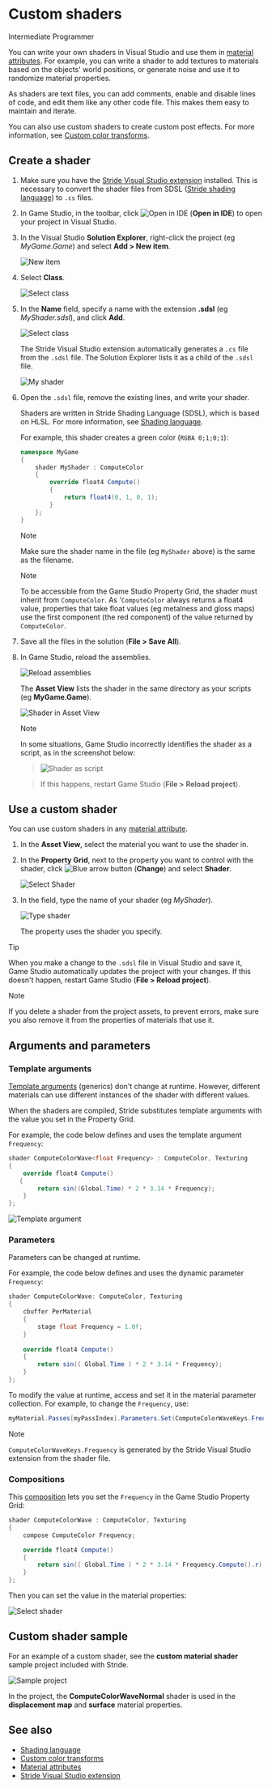 # Custom shaders

<span class="badge text-bg-primary">Intermediate</span>
<span class="badge text-bg-success">Programmer</span>

You can write your own shaders in Visual Studio and use them in [material attributes](../materials/material-attributes.md). For example, you can write a shader to add textures to materials based on the objects' world positions, or generate noise and use it to randomize material properties.

As shaders are text files, you can add comments, enable and disable lines of code, and edit them like any other code file. This makes them easy to maintain and iterate.

You can also use custom shaders to create custom post effects. For more information, see [Custom color transforms](../post-effects/color-transforms/custom-color-transforms.md).

## Create a shader

1. Make sure you have the [Stride Visual Studio extension](../../get-started/visual-studio-extension.md) installed. This is necessary to convert the shader files from SDSL ([Stride shading language](index.md)) to `.cs` files.

2. In Game Studio, in the toolbar, click ![Open in IDE](../../get-started/media/launch-your-game-ide-icon.png) (**Open in IDE**) to open your project in Visual Studio.

3. In the Visual Studio **Solution Explorer**, right-click the project (eg *MyGame.Game*) and select **Add > New item**.

    ![New item](media/new-item.png)

4. Select **Class**.

    ![Select class](media/select-class.png)

5. In the **Name** field, specify a name with the extension **.sdsl** (eg *MyShader.sdsl*), and click **Add**.

    ![Select class](media/rename-file.png)

    The Stride Visual Studio extension automatically generates a `.cs` file from the `.sdsl` file. The Solution Explorer lists it as a child of the `.sdsl` file.

    ![My shader](media/my-shader.png)

6. Open the `.sdsl` file, remove the existing lines, and write your shader.

    Shaders are written in Stride Shading Language (SDSL), which is based on HLSL. For more information, see [Shading language](index.md).

    For example, this shader creates a green color (`RGBA 0;1;0;1`):

    ```cs
    namespace MyGame
    {
        shader MyShader : ComputeColor
        {
            override float4 Compute()
            {
                return float4(0, 1, 0, 1);
            }
        };
    }
    ```

    >[!Note]
    >Make sure the shader name in the file (eg `MyShader` above) is the same as the filename.

    >[!Note]
    >To be accessible from the Game Studio Property Grid, the shader must inherit from `ComputeColor`.
    >As '`ComputeColor` always returns a float4 value, properties that take float values (eg metalness and gloss maps) use the first component (the red component) of the value returned by `ComputeColor`. 

7. Save all the files in the solution (**File > Save All**).

8. In Game Studio, reload the assemblies.

    ![Reload assemblies](../../particles/tutorials/media/reload-assemblies.png)

    The **Asset View** lists the shader in the same directory as your scripts (eg **MyGame.Game**).

    ![Shader in Asset View](media/shader-in-asset-view.png)

    >[!Note]
    >In some situations, Game Studio incorrectly identifies the shader as a script, as in the screenshot below:
    
    >![Shader as script](media/shader-as-script-in-asset-view.png) 
    
    >If this happens, restart Game Studio (**File > Reload project**).

## Use a custom shader

You can use custom shaders in any [material attribute](../materials/material-attributes.md).

1. In the **Asset View**, select the material you want to use the shader in.

2. In the **Property Grid**, next to the property you want to control with the shader, click ![Blue arrow button](~/manual/game-studio/media/blue-arrow-icon.png) (**Change**) and select **Shader**.

    ![Select Shader](media/select-shader.png)

3. In the field, type the name of your shader (eg *MyShader*).

    ![Type shader](media/type-shader.png)

    The property uses the shader you specify.

> [!Tip]
> When you make a change to the `.sdsl` file in Visual Studio and save it, Game Studio automatically updates the project with your changes. If this doesn't happen, restart Game Studio (**File > Reload project**).

> [!Note]
> If you delete a shader from the project assets, to prevent errors, make sure you also remove it from the properties of materials that use it.

## Arguments and parameters

### Template arguments

[Template arguments](shading-language/templates.md) (generics) don't change at runtime. However, different materials can use different instances of the shader with different values.

When the shaders are compiled, Stride substitutes template arguments with the value you set in the Property Grid.

For example, the code below defines and uses the template argument `Frequency`:

```cs
shader ComputeColorWave<float Frequency> : ComputeColor, Texturing
{
    override float4 Compute()
   {           
        return sin((Global.Time) * 2 * 3.14 * Frequency);
    }
};
```

![Template argument](media/template-argument.png)

### Parameters

Parameters can be changed at runtime.

For example, the code below defines and uses the dynamic parameter `Frequency`:

```cs
shader ComputeColorWave: ComputeColor, Texturing
{
	cbuffer PerMaterial
	{
		stage float Frequency = 1.0f;
	}
	
    override float4 Compute()
    {
        return sin(( Global.Time ) * 2 * 3.14 * Frequency);
    }
};
```

To modify the value at runtime, access and set it in the material parameter collection. For example, to change the `Frequency`, use:

```cs
myMaterial.Passes[myPassIndex].Parameters.Set(ComputeColorWaveKeys.Frequency, MyFrequency);
```

> [!Note]
> `ComputeColorWaveKeys.Frequency` is generated by the Stride Visual Studio extension from the shader file.

### Compositions

This [composition](shading-language/composition.md) lets you set the `Frequency` in the Game Studio Property Grid:

```cs
shader ComputeColorWave : ComputeColor, Texturing
{
    compose ComputeColor Frequency;

    override float4 Compute()
    {
        return sin(( Global.Time ) * 2 * 3.14 * Frequency.Compute().r);
    }
};
```

Then you can set the value in the material properties:

![Select shader](media/use-computecolorwave-shader.png)

## Custom shader sample

For an example of a custom shader, see the **custom material shader** sample project included with Stride.

![Sample project](media/custom-shader-sample-project.png)

In the project, the **ComputeColorWaveNormal** shader is used in the **displacement map** and **surface** material properties.

## See also

* [Shading language](shading-language/index.md)
* [Custom color transforms](../post-effects/color-transforms/custom-color-transforms.md)
* [Material attributes](../materials/material-attributes.md)
* [Stride Visual Studio extension](../../get-started/visual-studio-extension.md)
